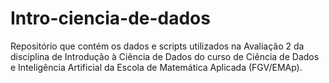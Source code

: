 # Intro-ciencia-de-dados
Repositório que contém os dados e scripts utilizados na Avaliação 2 da disciplina de Introdução à Ciência de Dados do curso de Ciência de Dados e Inteligência Artificial da Escola de Matemática Aplicada (FGV/EMAp).
